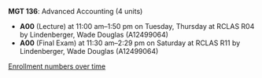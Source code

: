 **MGT 136**: Advanced Accounting (4 units)

- **A00** (Lecture) at 11:00 am–1:50 pm on Tuesday, Thursday at RCLAS R04 by Lindenberger, Wade Douglas (A12499064)
- **A00** (Final Exam) at 11:30 am–2:29 pm on Saturday at RCLAS R11 by Lindenberger, Wade Douglas (A12499064)

[Enrollment numbers over time](./MGT136.tsv)
